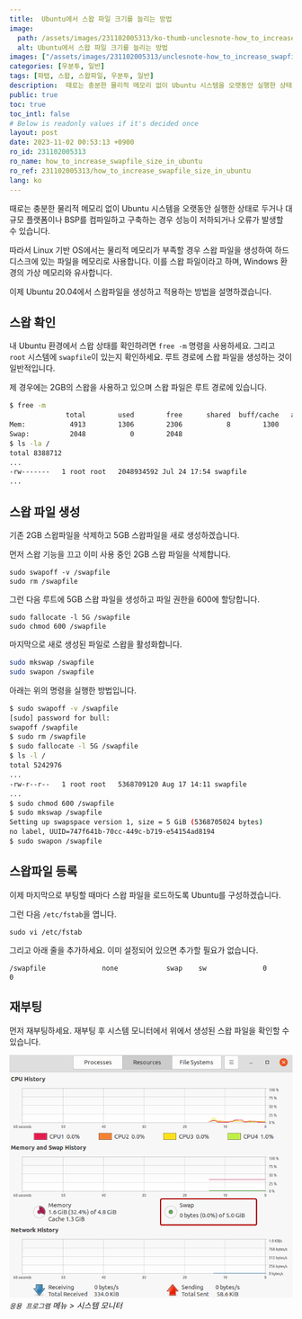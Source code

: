```yaml
---
title:  Ubuntu에서 스왑 파일 크기를 늘리는 방법
image:
  path: /assets/images/231102005313/ko-thumb-unclesnote-how_to_increase_swapfile_size_in_ubuntu.png
  alt: Ubuntu에서 스왑 파일 크기를 늘리는 방법
images: ["/assets/images/231102005313/unclesnote-how_to_increase_swapfile_size_in_ubuntu-applications_menu_system_monitor.png"]
categories: [우분투, 일반]
tags: [파탭, 스왑, 스왑파일, 우분투, 일반]
description:  때로는 충분한 물리적 메모리 없이 Ubuntu 시스템을 오랫동안 실행한 상태로 두거나 대규모 플랫폼이나 BSP를 컴파일하고 구축하는 경우 성능이 저하되거나 오류가 발생할 수 있습니다. 따라서 Linux 기반 OS에서는 물리적 메모리가 부족할 경우 스왑 파일을 생성하여 하드디스크에 있는
public: true
toc: true
toc_intl: false
# Below is readonly values if it's decided once
layout: post
date: 2023-11-02 00:53:13 +0900
ro_id: 231102005313
ro_name: how_to_increase_swapfile_size_in_ubuntu
ro_ref: 231102005313/how_to_increase_swapfile_size_in_ubuntu
lang: ko
---
```

때로는 충분한 물리적 메모리 없이 Ubuntu 시스템을 오랫동안 실행한 상태로 두거나 대규모 플랫폼이나 BSP를 컴파일하고 구축하는 경우 성능이 저하되거나 오류가 발생할 수 있습니다.  

따라서 Linux 기반 OS에서는 물리적 메모리가 부족할 경우 스왑 파일을 생성하여 하드디스크에 있는 파일을 메모리로 사용합니다. 이를 스왑 파일이라고 하며, Windows 환경의 가상 메모리와 유사합니다.  

이제 Ubuntu 20.04에서 스왑파일을 생성하고 적용하는 방법을 설명하겠습니다.  
## 스왑 확인
내 Ubuntu 환경에서 스왑 상태를 확인하려면 `free -m` 명령을 사용하세요. 그리고 `root` 시스템에 `swapfile`이 있는지 확인하세요. 루트 경로에 스왑 파일을 생성하는 것이 일반적입니다.  

제 경우에는 2GB의 스왑을 사용하고 있으며 스왑 파일은 루트 경로에 있습니다.  

````bash
$ free -m
              total        used        free      shared  buff/cache   available
Mem:           4913        1306        2306           8        1300        3359
Swap:          2048           0        2048
$ ls -la /
total 8388712
...
-rw-------   1 root root   2048934592 Jul 24 17:54 swapfile
...
````
## 스왑 파일 생성
기존 2GB 스왑파일을 삭제하고 5GB 스왑파일을 새로 생성하겠습니다.  

먼저 스왑 기능을 끄고 이미 사용 중인 2GB 스왑 파일을 삭제합니다.  

```shell
sudo swapoff -v /swapfile
sudo rm /swapfile
```
그런 다음 루트에 5GB 스왑 파일을 생성하고 파일 권한을 600에 할당합니다.  

```shell
sudo fallocate -l 5G /swapfile
sudo chmod 600 /swapfile 
```
마지막으로 새로 생성된 파일로 스왑을 활성화합니다.  

```bash
sudo mkswap /swapfile
sudo swapon /swapfile
```
아래는 위의 명령을 실행한 방법입니다.  

```bash
$ sudo swapoff -v /swapfile
[sudo] password for bull: 
swapoff /swapfile
$ sudo rm /swapfile
$ sudo fallocate -l 5G /swapfile
$ ls -l /
total 5242976
...
-rw-r--r--   1 root root   5368709120 Aug 17 14:11 swapfile
...
$ sudo chmod 600 /swapfile 
$ sudo mkswap /swapfile
Setting up swapspace version 1, size = 5 GiB (5368705024 bytes)
no label, UUID=747f641b-70cc-449c-b719-e54154ad8194
$ sudo swapon /swapfile
```
## 스왑파일 등록
이제 마지막으로 부팅할 때마다 스왑 파일을 로드하도록 Ubuntu를 구성하겠습니다.  

그런 다음 `/etc/fstab`을 엽니다.  

```shell
sudo vi /etc/fstab    
```
그리고 아래 줄을 추가하세요. 이미 설정되어 있으면 추가할 필요가 없습니다.  

```shell
/swapfile              none            swap    sw              0       0
```
## 재부팅
먼저 재부팅하세요. 재부팅 후 시스템 모니터에서 위에서 생성된 스왑 파일을 확인할 수 있습니다.  

![`응용 프로그램` 메뉴 > 시스템 모니터](/assets/images/231102005313/unclesnote-how_to_increase_swapfile_size_in_ubuntu-applications_menu_system_monitor.png)
_`응용 프로그램` 메뉴 > 시스템 모니터_

